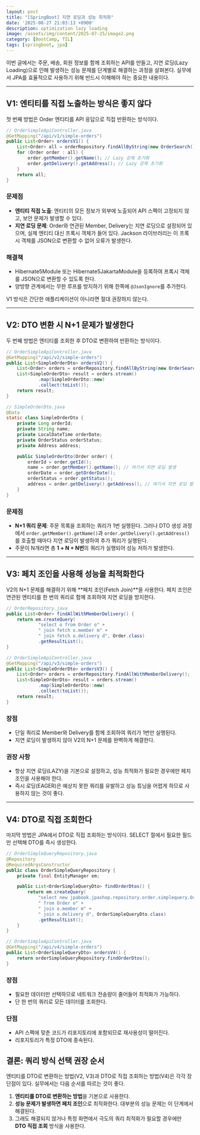 ```yaml
---
layout: post
title: "[SpringBoot] 지연 로딩과 성능 최적화"
date: '2025-08-27 21:03:13 +0900'
description: optimization lazy loading
image: /assets/img/content/2025-07-25/image2.png
category: [BootCamp, TIL]
tags: [springboot, jpa]
---
```


이번 글에서는 주문, 배송, 회원 정보를 함께 조회하는 API를 만들고, 지연 로딩(Lazy Loading)으로 인해 발생하는 성능 문제를 단계별로 해결하는 과정을 살펴본다. 실무에서 JPA를 효율적으로 사용하기 위해 반드시 이해해야 하는 중요한 내용이다.

--- 

## V1: 엔티티를 직접 노출하는 방식은 좋지 않다

첫 번째 방법은 Order 엔티티를 API 응답으로 직접 반환하는 방식이다.

```java
// OrderSimpleApiController.java
@GetMapping("/api/v1/simple-orders")
public List<Order> ordersV1() {
    List<Order> all = orderRepository.findAllByString(new OrderSearch());
    for (Order order : all) {
        order.getMember().getName(); // Lazy 강제 초기화
        order.getDelivery().getAddress(); // Lazy 강제 초기화
    }
    return all;
}
````

### 문제점

* **엔티티 직접 노출**: 엔티티의 모든 정보가 외부에 노출되어 API 스펙이 고정되지 않고, 보안 문제가 발생할 수 있다.
* **지연 로딩 문제**: Order와 연관된 Member, Delivery는 지연 로딩으로 설정되어 있으며, 실제 엔티티 대신 프록시 객체가 들어 있다. Jackson 라이브러리는 이 프록시 객체를 JSON으로 변환할 수 없어 오류가 발생한다.

### 해결책

* Hibernate5Module 또는 Hibernate5JakartaModule을 등록하여 프록시 객체를 JSON으로 변환할 수 있도록 한다.
* 양방향 관계에서는 무한 루프를 방지하기 위해 한쪽에 `@JsonIgnore`를 추가한다.

V1 방식은 간단한 애플리케이션이 아니라면 절대 권장하지 않는다.

---

## V2: DTO 변환 시 N+1 문제가 발생한다

두 번째 방법은 엔티티를 조회한 후 DTO로 변환하여 반환하는 방식이다.

```java
// OrderSimpleApiController.java
@GetMapping("/api/v2/simple-orders")
public List<SimpleOrderDto> ordersV2() {
    List<Order> orders = orderRepository.findAllByString(new OrderSearch());
    List<SimpleOrderDto> result = orders.stream()
            .map(SimpleOrderDto::new)
            .collect(toList());
    return result;
}

// SimpleOrderDto.java
@Data
static class SimpleOrderDto {
    private Long orderId;
    private String name;
    private LocalDateTime orderDate;
    private OrderStatus orderStatus;
    private Address address;

    public SimpleOrderDto(Order order) {
        orderId = order.getId();
        name = order.getMember().getName(); // 여기서 지연 로딩 발생
        orderDate = order.getOrderDate();
        orderStatus = order.getStatus();
        address = order.getDelivery().getAddress(); // 여기서 지연 로딩 발생
    }
}
```

### 문제점

* **N+1 쿼리 문제**: 주문 목록을 조회하는 쿼리가 1번 실행된다. 그러나 DTO 생성 과정에서 `order.getMember().getName()`과 `order.getDelivery().getAddress()`를 호출할 때마다 지연 로딩이 발생하여 추가 쿼리가 실행된다.
* 주문이 N개라면 총 **1 + N + N번**의 쿼리가 실행되어 성능 저하가 발생한다.

---

## V3: 페치 조인을 사용해 성능을 최적화한다

V2의 N+1 문제를 해결하기 위해 \*\*페치 조인(Fetch Join)\*\*을 사용한다. 페치 조인은 연관된 엔티티를 한 번의 쿼리로 함께 조회하여 지연 로딩을 방지한다.

```java
// OrderRepository.java
public List<Order> findAllWithMemberDelivery() {
    return em.createQuery(
            "select o from Order o" +
            " join fetch o.member m" +
            " join fetch o.delivery d", Order.class)
            .getResultList();
}

// OrderSimpleApiController.java
@GetMapping("/api/v3/simple-orders")
public List<SimpleOrderDto> ordersV3() {
    List<Order> orders = orderRepository.findAllWithMemberDelivery();
    List<SimpleOrderDto> result = orders.stream()
            .map(SimpleOrderDto::new)
            .collect(toList());
    return result;
}
```

### 장점

* 단일 쿼리로 Member와 Delivery를 함께 조회하여 쿼리가 1번만 실행된다.
* 지연 로딩이 발생하지 않아 V2의 N+1 문제를 완벽하게 해결한다.

### 권장 사항

* 항상 지연 로딩(LAZY)을 기본으로 설정하고, 성능 최적화가 필요한 경우에만 페치 조인을 사용해야 한다.
* 즉시 로딩(EAGER)은 예상치 못한 쿼리를 유발하고 성능 튜닝을 어렵게 하므로 사용하지 않는 것이 좋다.

---

## V4: DTO로 직접 조회한다

마지막 방법은 JPA에서 DTO로 직접 조회하는 방식이다. SELECT 절에서 필요한 필드만 선택해 DTO를 즉시 생성한다.

```java
// OrderSimpleQueryRepository.java
@Repository
@RequiredArgsConstructor
public class OrderSimpleQueryRepository {
    private final EntityManager em;

    public List<OrderSimpleQueryDto> findOrderDtos() {
        return em.createQuery(
            "select new jpabook.jpashop.repository.order.simplequery.OrderSimpleQueryDto(o.id, m.name, o.orderDate, o.status, d.address)" +
            " from Order o" +
            " join o.member m" +
            " join o.delivery d", OrderSimpleQueryDto.class)
            .getResultList();
    }
}

// OrderSimpleApiController.java
@GetMapping("/api/v4/simple-orders")
public List<OrderSimpleQueryDto> ordersV4() {
    return orderSimpleQueryRepository.findOrderDtos();
}
```

### 장점

* 필요한 데이터만 선택하므로 네트워크 전송량이 줄어들어 최적화가 가능하다.
* 단 한 번의 쿼리로 모든 데이터를 조회한다.

### 단점

* API 스펙에 맞춘 코드가 리포지토리에 포함되므로 재사용성이 떨어진다.
* 리포지토리가 특정 DTO에 종속된다.


## 결론: 쿼리 방식 선택 권장 순서

엔티티를 DTO로 변환하는 방법(V2, V3)과 DTO로 직접 조회하는 방법(V4)은 각각 장단점이 있다. 실무에서는 다음 순서를 따르는 것이 좋다.

1. **엔티티를 DTO로 변환하는 방법**을 기본으로 사용한다.
2. **성능 문제가 발생하면 페치 조인**으로 최적화한다. 대부분의 성능 문제는 이 단계에서 해결된다.
3. 그래도 해결되지 않거나 특정 화면에서 극도의 쿼리 최적화가 필요할 경우에만 **DTO 직접 조회** 방식을 사용한다.

